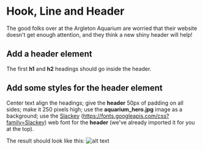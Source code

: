 # Hook, Line and Header
The good folks over at the Argleton Aquarium are worried that their website doesn't get enough attention, and they think a new shiny header will help!

## Add a header element
The first **h1** and **h2** headings should go inside the header.

## Add some styles for the header element
Center text align the headings;
give the **header** 50px of padding on all sides;
make it 250 pixels high;
use the **aquarium_hero.jpg** image as a background;
use the [Slackey](https://fonts.google.com/#UsePlace:use/Collection:Slackey) (https://fonts.googleapis.com/css?family=Slackey) web font for the **header**
(we've already imported it for you at the top).

The result should look like this:
![alt text](https://groklearning-cdn.com/problems/kX48KREZAuhAB32Htq7JWc/visual-diff.png)
